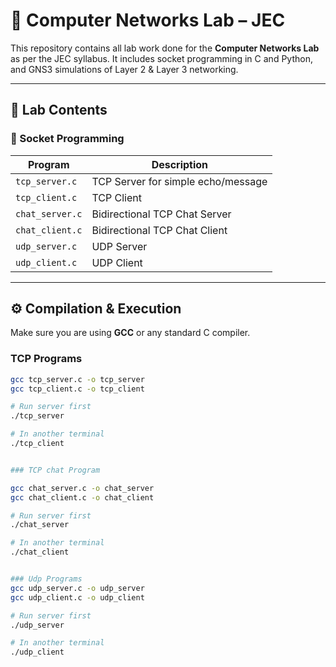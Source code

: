 # 🧠 Computer Networks Lab – JEC

This repository contains all lab work done for the **Computer Networks Lab** as per the JEC syllabus. It includes socket programming in C and Python, and GNS3 simulations of Layer 2 & Layer 3 networking.

---

## 📁 Lab Contents

### 🔌 Socket Programming

| Program         | Description                         |
|----------------|-------------------------------------|
| `tcp_server.c`  | TCP Server for simple echo/message  |
| `tcp_client.c`  | TCP Client                          |
| `chat_server.c` | Bidirectional TCP Chat Server       |
| `chat_client.c` | Bidirectional TCP Chat Client       |
| `udp_server.c`  | UDP Server                          |
| `udp_client.c`  | UDP Client                          |

---

## ⚙️ Compilation & Execution

Make sure you are using **GCC** or any standard C compiler.

### TCP Programs

```bash
gcc tcp_server.c -o tcp_server
gcc tcp_client.c -o tcp_client

# Run server first
./tcp_server

# In another terminal
./tcp_client


### TCP chat Program

gcc chat_server.c -o chat_server
gcc chat_client.c -o chat_client

# Run server first
./chat_server

# In another terminal
./chat_client


### Udp Programs
gcc udp_server.c -o udp_server
gcc udp_client.c -o udp_client

# Run server first
./udp_server

# In another terminal
./udp_client

